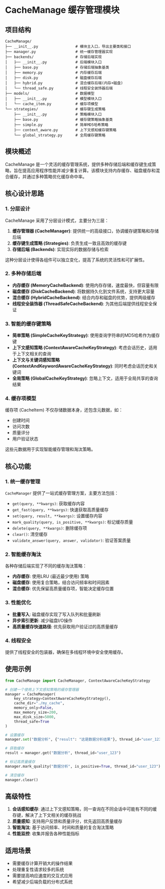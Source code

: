# CacheManage 缓存管理模块

## 项目结构

```
CacheManage/
├── __init__.py                 # 模块主入口，导出主要类和接口
├── manager.py                  # 统一缓存管理器实现
├── backends/                   # 存储后端实现
│   ├── __init__.py             # 后端模块入口
│   ├── base.py                 # 存储后端抽象基类
│   ├── memory.py               # 内存缓存后端
│   ├── disk.py                 # 磁盘缓存后端
│   ├── hybrid.py               # 混合缓存后端(内存+磁盘)
│   └── thread_safe.py          # 线程安全装饰器后端
├── models/                     # 数据模型
│   ├── __init__.py             # 模型模块入口
│   └── cache_item.py           # 缓存项模型
└── strategies/                 # 缓存键生成策略
    ├── __init__.py             # 策略模块入口
    ├── base.py                 # 缓存键策略抽象基类
    ├── simple.py               # 简单MD5哈希策略
    ├── context_aware.py        # 上下文感知缓存键策略
    └── global_strategy.py      # 全局缓存键策略
```

## 模块概述

CacheManage 是一个灵活的缓存管理系统，提供多种存储后端和缓存键生成策略，旨在提高应用程序性能并减少重复计算。该模块支持内存缓存、磁盘缓存和混合缓存，并通过多种策略优化缓存命中率。

## 核心设计思路

### 1. 分层设计

CacheManage 采用了分层设计模式，主要分为三层：

1. **缓存管理器 (CacheManager)**: 提供统一的高级接口，协调缓存键策略和存储后端
2. **缓存键生成策略 (Strategies)**: 负责生成一致且高效的缓存键
3. **存储后端 (Backends)**: 实现实际的数据存储与检索

这种分层设计使得各组件可以独立变化，提高了系统的灵活性和可扩展性。

### 2. 多种存储后端

- **内存缓存 (MemoryCacheBackend)**: 使用内存存储，速度最快，但容量有限
- **磁盘缓存 (DiskCacheBackend)**: 将数据持久化到文件系统，支持更大容量
- **混合缓存 (HybridCacheBackend)**: 结合内存和磁盘的优势，提供两级缓存
- **线程安全装饰器 (ThreadSafeCacheBackend)**: 为其他后端提供线程安全保证

### 3. 智能的缓存键策略

- **简单策略 (SimpleCacheKeyStrategy)**: 使用查询字符串的MD5哈希作为缓存键
- **上下文感知策略 (ContextAwareCacheKeyStrategy)**: 考虑会话历史，适用于上下文相关的查询
- **上下文与关键词感知策略 (ContextAndKeywordAwareCacheKeyStrategy)**: 同时考虑会话历史和关键词
- **全局策略 (GlobalCacheKeyStrategy)**: 忽略上下文，适用于全局共享的查询结果

### 4. 缓存项模型

缓存项 (CacheItem) 不仅存储数据本身，还包含元数据，如：
- 创建时间
- 访问次数
- 质量评分
- 用户验证状态

这些元数据用于实现智能缓存管理和淘汰策略。

## 核心功能

### 1. 统一缓存管理

`CacheManager` 提供了一站式缓存管理方案，主要方法包括：

- `get(query, **kwargs)`: 获取缓存内容
- `get_fast(query, **kwargs)`: 快速获取高质量缓存
- `set(query, result, **kwargs)`: 设置缓存内容
- `mark_quality(query, is_positive, **kwargs)`: 标记缓存质量
- `delete(query, **kwargs)`: 删除缓存项
- `clear()`: 清空缓存
- `validate_answer(query, answer, validator)`: 验证答案质量

### 2. 智能缓存淘汰

各种存储后端实现了不同的缓存淘汰策略：

- **内存缓存**: 使用LRU (最近最少使用) 策略
- **磁盘缓存**: 使用复合策略，结合访问频率和时间因素
- **混合缓存**: 优先保留高质量缓存项，智能决定缓存位置

### 3. 性能优化

- **批量写入**: 磁盘缓存实现了写入队列和批量刷新
- **异步索引更新**: 减少磁盘I/O操作
- **高质量缓存快速路径**: 优先获取用户验证过的高质量缓存

### 4. 线程安全

提供了线程安全的包装器，确保在多线程环境中安全使用缓存。

## 使用示例

```python
from CacheManage import CacheManager, ContextAwareCacheKeyStrategy

# 创建一个使用上下文感知策略的缓存管理器
manager = CacheManager(
    key_strategy=ContextAwareCacheKeyStrategy(),
    cache_dir="./my_cache",
    memory_only=False,
    max_memory_size=200,
    max_disk_size=5000,
    thread_safe=True
)

# 设置缓存
manager.set("数据分析", {"result": "这是数据分析结果"}, thread_id="user_123")

# 获取缓存
result = manager.get("数据分析", thread_id="user_123")

# 标记高质量缓存
manager.mark_quality("数据分析", is_positive=True, thread_id="user_123")

# 清空缓存
manager.clear()
```

## 高级特性

1. **会话感知缓存**: 通过上下文感知策略，同一查询在不同会话中可能有不同的缓存键，解决了上下文相关的缓存挑战
2. **质量感知**: 支持用户反馈和质量评分，优先返回高质量缓存
3. **智能淘汰**: 基于访问频率、时间和质量的复合淘汰策略
4. **性能监控**: 收集并报告各种性能指标

## 适用场景

- 需要缓存计算开销大的操作结果
- 处理重复性请求较多的系统
- 需要提高响应速度的交互式应用
- 希望减少后端负载的分布式系统